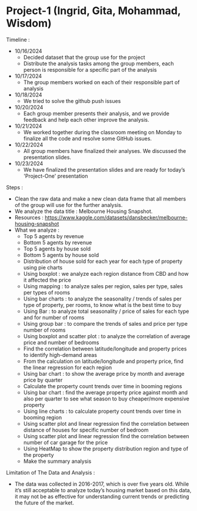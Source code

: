 # Project-1 (Ingrid, Gita, Mohammad, Wisdom)
Timeline :
- 10/16/2024 
  - Decided dataset that the group use for the project
  - Distribute the analysis tasks among the group members, each person is responsible for a specific part of the analysis
- 10/17/2024
  - The group members worked on each of their responsible part of analysis
- 10/18/2024
  - We tried to solve the github push issues
- 10/20/2024
  - Each group member presents their analysis, and we provide feedback and help each other improve the analysis.
- 10/21/2024
  - We worked together during the classroom meeting on Monday to finalize all the code and resolve some GitHub issues.
- 10/22/2024
  - All group members have finalized their analyses. We discussed the presentation slides.
- 10/23/2024
  - We have finalized the presentation slides and are ready for today’s 'Project-One' presentation



Steps :
- Clean the raw data and make a new clean data frame that all members of the group will use for the further analysis.
- We analyze the data title : Melbourne Housing Snapshot.
- Resources : https://www.kaggle.com/datasets/dansbecker/melbourne-housing-snapshot
- What we analyze :
  - Top 5 agents by revenue
  - Bottom 5 agents by revenue
  - Top 5 agents by house sold
  - Bottom 5 agents by house sold
  - Distribution of house sold for each year for each type of property using pie charts
  - Using boxplot : we analyze each region distance from CBD and how it affected the price
  - Using mapping : to analyze sales per region, sales per type, sales per types of rooms
  - Using bar charts : to analyze the seasonality / trends of sales per type of property, per rooms, to know what is the best time to buy 
  - Using Bar : to analyze total seasonality / price of sales for each type and for number of rooms
  - Using group bar :  to compare the trends of sales and price per type number of rooms
  - Using boxplot and scatter plot : to analyze the correlation of average price and number of bedrooms
  - Find the correlation between latitude/longitude and property prices to identify high-demand areas
  - From the calculation on latitude/longitude and property price, find the linear regression for each region
  - Using bar chart : to show the average price by month and average price by quarter
  - Calculate the property count trends over time in booming regions
  - Using bar chart : find the average property price against month and also per quarter to see what season to buy cheaper/more expensive property
  - Using line charts : to calculate property count trends over time in booming region
  - Using scatter plot and linear regression find the correlation between distance of houses for specific number of bedroom
  - Using scatter plot and linear regression find the correlation between number of car garage for the price
  - Using HeatMap to show the property distribution region and type of the property
  - Make the summary analysis




Limitation of The Data and Analysis :
- The data was collected in 2016-2017, which is over five years old. While it’s still acceptable to analyze today’s housing market based on this data, it may not be as effective for understanding current trends or predicting the future of the market.
